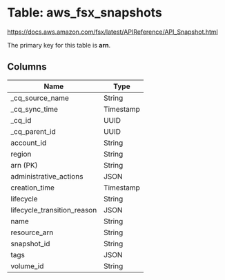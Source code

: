 # Table: aws_fsx_snapshots

https://docs.aws.amazon.com/fsx/latest/APIReference/API_Snapshot.html

The primary key for this table is **arn**.

## Columns

| Name          | Type          |
| ------------- | ------------- |
|_cq_source_name|String|
|_cq_sync_time|Timestamp|
|_cq_id|UUID|
|_cq_parent_id|UUID|
|account_id|String|
|region|String|
|arn (PK)|String|
|administrative_actions|JSON|
|creation_time|Timestamp|
|lifecycle|String|
|lifecycle_transition_reason|JSON|
|name|String|
|resource_arn|String|
|snapshot_id|String|
|tags|JSON|
|volume_id|String|